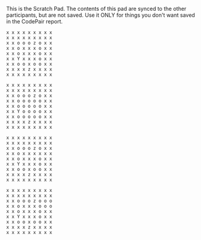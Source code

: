 This is the Scratch Pad.
The contents of this pad are synced to the other participants, but are not saved.
Use it ONLY for things you don't want saved in the CodePair report.


    x x x x x x x x x
    x x x x x x x x x
    x x o o o z o x x
    x x o x x x o x x
    x x o x x x o x x
    x x Y x x x o x x
    x x o o x o o x x
    x x x x z x x x x
    x x x x x x x x x

    x x x x x x x x x
    x x x x x x x x x
    x x o o o z o x x
    x x o o o o o x x
    x x o o o o o x x
    x x Y o o o o x x
    x x o o o o o x x
    x x x x z x x x x
    x x x x x x x x x

    x x x x x x x x x
    x x x x x x x x x
    x x o o o z o x x
    x x o x x x x x x
    x x o x x x o x x
    x x Y x x x o x x
    x x o o x o o x x
    x x x x z x x x x
    x x x x x x x x x

    x x x x x x x x x
    x x x x x x x x x
    x x o o o z o o o
    x x o x x x o o o
    x x o x x x o x x
    x x Y x x x o x x
    x x o o x o o x x
    x x x x z x x x x
    x x x x x x x x x
